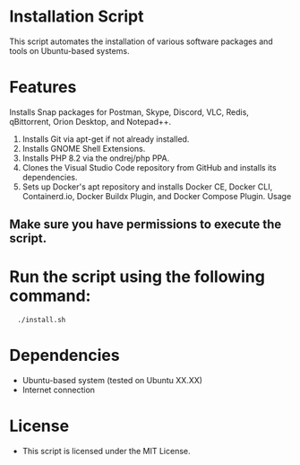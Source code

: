 # Installation Script

This script automates the installation of various software packages and tools on Ubuntu-based systems.

# Features
Installs Snap packages for Postman, Skype, Discord, VLC, Redis, qBittorrent, Orion Desktop, and Notepad++.
1. Installs Git via apt-get if not already installed.
2. Installs GNOME Shell Extensions.
3. Installs PHP 8.2 via the ondrej/php PPA.
4. Clones the Visual Studio Code repository from GitHub and installs its dependencies.
5. Sets up Docker's apt repository and installs Docker CE, Docker CLI, Containerd.io, Docker Buildx Plugin, and Docker Compose Plugin.
Usage
## Make sure you have permissions to execute the script.

# Run the script using the following command:
      ./install.sh 
    
# Dependencies
* Ubuntu-based system (tested on Ubuntu XX.XX)
* Internet connection
# License
* This script is licensed under the MIT License.

